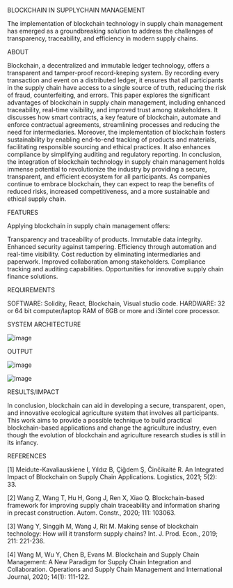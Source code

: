 BLOCKCHAIN IN SUPPLYCHAIN MANAGEMENT

The implementation of blockchain technology in supply chain management has 
emerged as a groundbreaking solution to address the challenges of transparency, 
traceability, and efficiency in modern supply chains.

ABOUT

 Blockchain, a decentralized and immutable ledger 
technology, offers a transparent and tamper-proof record-keeping system. By 
recording every transaction and event on a distributed ledger, it ensures that all 
participants in the supply chain have access to a single source of truth, reducing 
the risk of fraud, counterfeiting, and errors. This paper explores the significant 
advantages of blockchain in supply chain management, including enhanced 
traceability, real-time visibility, and improved trust among stakeholders. It 
discusses how smart contracts, a key feature of blockchain, automate and enforce 
contractual agreements, streamlining processes and reducing the need for 
intermediaries. Moreover, the implementation of blockchain fosters sustainability 
by enabling end-to-end tracking of products and materials, facilitating responsible 
sourcing and ethical practices. It also enhances compliance by simplifying 
auditing and regulatory reporting. In conclusion, the integration of blockchain 
technology in supply chain management holds immense potential to revolutionize 
the industry by providing a secure, transparent, and efficient ecosystem for all 
participants. As companies continue to embrace blockchain, they can expect to 
reap the benefits of reduced risks, increased competitiveness, and a more 
sustainable and ethical supply chain.

FEATURES

Applying blockchain in supply chain management offers:

Transparency and traceability of products.
Immutable data integrity.
Enhanced security against tampering.
Efficiency through automation and real-time visibility.
Cost reduction by eliminating intermediaries and paperwork.
Improved collaboration among stakeholders.
Compliance tracking and auditing capabilities.
Opportunities for innovative supply chain finance solutions.

REQUIREMENTS

SOFTWARE: Solidity, React, Blockchain, Visual studio code.
HARDWARE: 32 or 64 bit computer/laptop RAM of 6GB or more and i3intel 
core processor.

SYSTEM ARCHITECTURE

![image](https://github.com/madhuuuuuuu/Blockchain-in-Supplychain-Management/assets/95408668/23e423b1-65d4-4161-bb7d-34b727330df5)

OUTPUT

![image](https://github.com/madhuuuuuuu/Blockchain-in-Supplychain-Management/assets/95408668/b4b5f5ee-8fdc-4185-9b3e-f8f1f0c4928e)

![image](https://github.com/madhuuuuuuu/Blockchain-in-Supplychain-Management/assets/95408668/6770dbee-b5f6-4237-a0e8-9b08b3011ff7)


RESULTS/IMPACT

In conclusion, blockchain can aid in developing a secure, transparent, open, and
innovative ecological agriculture system that involves all participants. This work
aims to provide a possible technique to build practical blockchain-based
applications and change the agriculture industry, even though the evolution of
blockchain and agriculture research studies is still in its infancy.


REFERENCES

[1] Meidute-Kavaliauskiene I, Yıldız B, Çiğdem Ş, Činčikaitė R. An
Integrated Impact of Blockchain on Supply Chain Applications.
Logistics, 2021; 5(2): 33.

[2] Wang Z, Wang T, Hu H, Gong J, Ren X, Xiao Q. Blockchain-based
framework for improving supply chain traceability and information
sharing in precast construction. Autom. Constr., 2020; 111: 103063.

[3] Wang Y, Singgih M, Wang J, Rit M. Making sense of blockchain
technology: How will it transform supply chains? Int. J. Prod. Econ.,
2019; 211: 221-236.

[4] Wang M, Wu Y, Chen B, Evans M. Blockchain and Supply Chain
Management: A New Paradigm for Supply Chain Integration and
Collaboration. Operations and Supply Chain Management and
International Journal, 2020; 14(1): 111-122.


